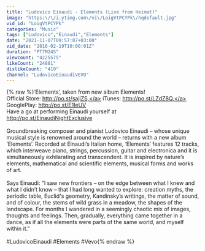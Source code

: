 ```yaml
---
title: "Ludovico Einaudi - Elements (Live from Heimat)"
image: "https:\/\/i.ytimg.com\/vi\/LoigVtPCYPk\/hqdefault.jpg"
vid_id: "LoigVtPCYPk"
categories: "Music"
tags: ["Ludovico","Einaudi","Elements"]
date: "2021-11-07T09:57:07+03:00"
vid_date: "2016-02-19T10:00:01Z"
duration: "PT7M24S"
viewcount: "4225575"
likeCount: "24881"
dislikeCount: "410"
channel: "LudovicoEinaudiVEVO"
---
```

{% raw %}‘Elements’, taken from new album Elements! <br />Official Store: <a rel="nofollow" target="blank" href="http://po.st/sajiZS,">http://po.st/sajiZS,</a> iTunes: <a rel="nofollow" target="blank" href="http://po.st/LZdZ8Q,">http://po.st/LZdZ8Q,</a> GooglePlay: <a rel="nofollow" target="blank" href="http://po.st/E1IeUV">http://po.st/E1IeUV</a><br />Have a go at performing Einaudi yourself at <a rel="nofollow" target="blank" href="http://po.st/EinaudiNightExclusive">http://po.st/EinaudiNightExclusive</a><br /><br />Groundbreaking composer and pianist Ludovico Einaudi – whose unique musical style is renowned around the world – returns with a new album ‘Elements’. Recorded at Einaudi’s Italian home, ‘Elements’ features 12 tracks, which interweave piano, strings, percussion, guitar and electronica and it is simultaneously exhilarating and transcendent. It is inspired by nature’s elements, mathematical and scientific elements, musical forms and works of art.<br /><br />Says Einaudi: “I saw new frontiers – on the edge between what I knew and what I didn’t know – that I had long wanted to explore: creation myths, the periodic table, Euclid's geometry, Kandinsky’s writings, the matter of sound, and of colour, the stems of wild grass in a meadow, the shapes of the landscape. For months I wandered in a seemingly chaotic mix of images, thoughts and feelings. Then, gradually, everything came together in a dance, as if all the elements were parts of the same world, and myself within it.”<br />                                                                                                                                                                                                                                                         <br />#LudovicoEinaudi #Elements #Vevo{% endraw %}
